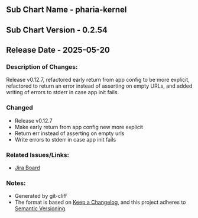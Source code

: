 ## Sub Chart Name - pharia-kernel
## Sub Chart Version - 0.2.54
## Release Date - 2025-05-20

### Description of Changes:

Release v0.12.7, refactored early return from app config to be more explicit, refactored to return an error instead of asserting on empty URLs, and added writing of errors to stderr in case app init fails.

### Changed

- Release v0.12.7
- Make early return from app config new more explicit
- Return err instead of asserting on empty urls
- Write errors to stderr in case app init fails

### Related Issues/Links:
- [Jira Board](https://aleph-alpha.atlassian.net/jira/software/projects/PK/boards/160)

### Notes:
- Generated by git-cliff
- The format is based on [Keep a Changelog](https://keepachangelog.com/en/1.0.0/),
and this project adheres to [Semantic Versioning](https://semver.org/spec/v2.0.0.html).
